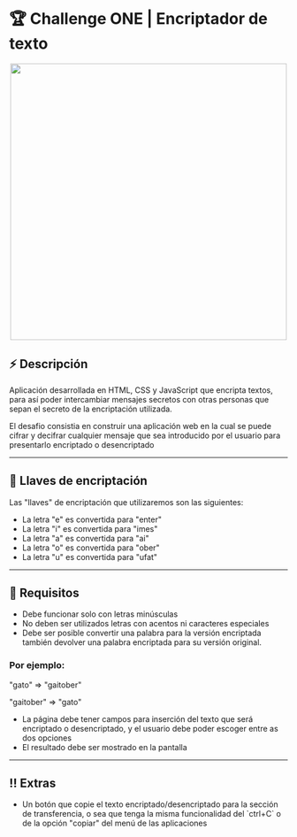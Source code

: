 <h1>🏆 <strong> Challenge ONE | Encriptador de texto</strong></h1>

<div align='center'><img src="https://user-images.githubusercontent.com/91544872/157673573-5e781ce9-601c-4ea3-9db1-b60bebf717aa.png" width="500"></div>

<h2>⚡ <strong>Descripción</strong></h2>

<p>Aplicación desarrollada en HTML, CSS y JavaScript que encripta textos, para así poder intercambiar mensajes secretos con otras personas que sepan el secreto de la encriptación utilizada.</p>

<p>El desafio consistia en construir una aplicación web en la cual se puede cifrar y decifrar cualquier mensaje que sea introducido por el usuario para presentarlo encriptado o desencriptado</p>

<hr>

<h2>🔑 <strong>Llaves de encriptación</strong></h2>

<p>Las "llaves" de encriptación que utilizaremos son las siguientes:</p>
<ul>
  <li>La letra "e" es convertida para "enter"</li>
  <li>La letra "i" es convertida para "imes"</li>
  <li>La letra "a" es convertida para "ai"</li>
  <li>La letra "o" es convertida para "ober"</li>
  <li>La letra "u" es convertida para "ufat"</li>
</ul>

<hr>

<h2>🚨 <strong>Requisitos</strong></h2>
<ul>
  <li>Debe funcionar solo con letras minúsculas</li>
  <li>No deben ser utilizados letras con acentos ni caracteres especiales</li>
  <li>Debe ser posible convertir una palabra para la versión encriptada también devolver una palabra encriptada para su versión original.</li>
</ul>

<h3>Por ejemplo:</h3>
<p>"gato" => "gaitober"</p>
<p>"gaitober" => "gato"</p>

<ul>
  <li>La página debe tener campos para inserción del texto que será encriptado o desencriptado, y el usuario debe poder escoger entre as dos opciones</li>
  <li>El resultado debe ser mostrado en la pantalla</li>
</ul>

<hr>

<h2>‼️ <strong> Extras</strong></h2>
<ul>
  <li>Un botón que copie el texto encriptado/desencriptado para la sección de transferencia, o sea que tenga la misma funcionalidad del `ctrl+C` o de la opción "copiar" del menú de las aplicaciones</li>
</ul>
